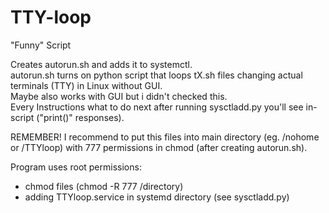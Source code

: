 # TTY-loop
"Funny" Script

Creates autorun.sh and adds it to systemctl.<br>
autorun.sh turns on python script that loops tX.sh files changing actual terminals (TTY) in Linux without GUI.<br>
Maybe also works with GUI but i didn't checked this.<br>
Every Instructions what to do next after running sysctladd.py you'll see in-script ("print()" responses).<br>

REMEMBER!
I recommend to put this files into main directory (eg. /nohome  or  /TTYloop) with 777 permissions in chmod (after creating autorun.sh).

Program uses root permissions:
- chmod files (chmod -R 777 /directory)
- adding TTYloop.service in systemd directory (see sysctladd.py)
